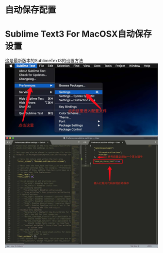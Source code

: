 # 自动保存配置
# Sublime Text3 For MacOSX自动保存设置
这是最新版本的SublimeText3的设置方法
![Screenshot](img/SublimeText_AutoSave.jpg)
![Screenshot](img/SublimeText_AutoSave1.jpg)